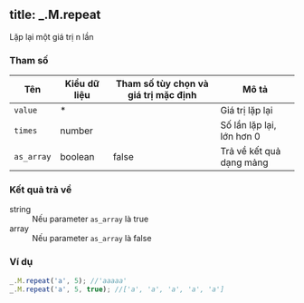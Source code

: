 title: _.M.repeat
-----

Lặp lại một giá trị n lần

### Tham số
<table class="table table-striped">
    <thead>
    <tr>
        <th>Tên</th>
        <th>Kiểu dữ liệu</th>
        <th>Tham số tùy chọn và giá trị mặc định</th>
        <th>Mô tả</th>
    </tr>
    </thead>
    <tbody>
    <tr>
        <td><code>value</code></td>
        <td>*</td>
        <td></td>
        <td>Giá trị lặp lại</td>
    </tr>
    <tr>
        <td><code>times</code></td>
        <td>number</td>
        <td></td>
        <td>Số lần lặp lại, lớn hơn 0</td>
    </tr>
    <tr>
        <td><code>as_array</code></td>
        <td>boolean</td>
        <td>false</td>
        <td>Trả về kết quả dạng mảng</td>
    </tr>
    </tbody>
</table>

### Kết quả trả về
<dl class="dl-horizontal">
    <dt>string</dt><dd>Nếu parameter <code>as_array</code> là true</dd>
    <dt>array</dt><dd>Nếu parameter <code>as_array</code> là false</dd>
</dl>

### Ví dụ
```js
_.M.repeat('a', 5); //'aaaaa'
_.M.repeat('a', 5, true); //['a', 'a', 'a', 'a', 'a']
```